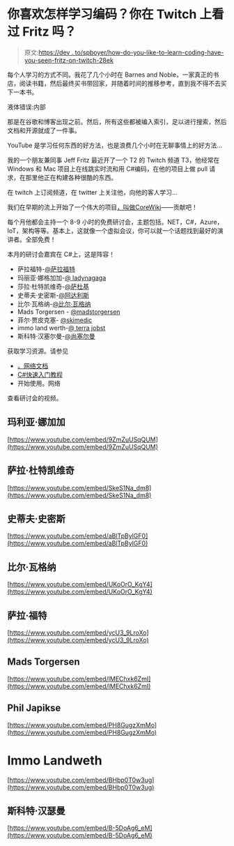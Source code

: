 # 你喜欢怎样学习编码？你在 Twitch 上看过 Fritz 吗？

> 原文:[https://dev . to/spboyer/how-do-you-like-to-learn-coding-have-you-seen-fritz-on-twitch-28ek](https://dev.to/spboyer/how-do-you-like-to-learn-coding-have-you-seen-fritz-on-twitch-28ek)

每个人学习的方式不同。我花了几个小时在 Barnes and Noble，一家真正的书店，阅读书籍，然后最终买书带回家，并随着时间的推移参考，直到我不得不去买下一本书。

液体错误:内部

那是在谷歌和博客出现之前。然后，所有这些都被编入索引，足以进行搜索，然后文档和开源就成了一件事。

YouTube 是学习任何东西的好方法，也是浪费几个小时在无聊事情上的好方法...

我的一个朋友兼同事 Jeff Fritz 最近开了一个 T2 的 Twitch 频道 T3，他经常在 Windows 和 Mac 项目上在线跳实时流和用 C#编码，在他的项目上做 pull 请求，在那里他正在构建各种很酷的东西。

在 twitch 上订阅频道，在 twitter 上关注他，向他的客人学习...

我们在早期的流上开始了一个伟大的项目[，叫做](https://www.youtube.com/watch?v=et8m8BPx8jI)[CoreWiki](https://github.com/csharpfritz/CoreWiki)——贡献吧！

每个月他都会主持一个 8-9 小时的免费研讨会，主题包括。NET，C#，Azure，IoT，架构等等。基本上，这就像一个虚拟会议，你可以就一个话题找到最好的演讲者。全部免费！

本月的研讨会嘉宾在 C#上，这是阵容！

*   萨拉福特-[@萨拉福特](https://twitter.com/saraford)
*   玛丽亚·娜格加加-[@ ladynagaga](https://twitter.com/ladynaggaga)
*   莎拉·杜特凯维奇-[@萨杜基](https://twitter.com/sadukie)
*   史蒂夫·史密斯-[@阿达利斯](https://twitter.com/ardalis)
*   比尔·瓦格纳-[@比尔·瓦格纳](https://twitter.com/billwagner)
*   Mads Torgersen - [@madstorgersen](https://twitter.com/madstorgersen)
*   菲尔·贾皮克塞- [@skimedic](https://twitter.com/skimedic)
*   immo land werth-[@ terra jobst](https://twitter.com/terrajobst)
*   斯科特·汉塞尔曼-[@尚塞尔曼](https://twitter.com/shanselman)

获取学习资源。请参见

*   [。网络文档](https://docs.microsoft.com/dotnet/?WT.mc_id=learning-devto-shboyer)
*   [C#快速入门教程](https://docs.microsoft.com/dotnet/csharp/quick-starts/?WT.mc_id=learning-devto-shboyer)
*   开始使用。网络

查看研讨会的视频。

## [](#maria-naggaga)玛利亚·娜加加

[https://www.youtube.com/embed/9ZmZuUSqQUM](https://www.youtube.com/embed/9ZmZuUSqQUM)

## [](#sarah-dutkiewicz)萨拉·杜特凯维奇

[https://www.youtube.com/embed/SkeS1Na_dm8](https://www.youtube.com/embed/SkeS1Na_dm8)

## [](#steve-smith)史蒂夫·史密斯

[https://www.youtube.com/embed/aBlTpBylGF0](https://www.youtube.com/embed/aBlTpBylGF0)

## [](#bill-wagner)比尔·瓦格纳

[https://www.youtube.com/embed/UKoOrO_KgY4](https://www.youtube.com/embed/UKoOrO_KgY4)

## [](#sara-ford)萨拉·福特

[https://www.youtube.com/embed/ycU3_9LroXo](https://www.youtube.com/embed/ycU3_9LroXo)

## [](#mads-torgersen)Mads Torgersen

[https://www.youtube.com/embed/lMEChxk6ZmI](https://www.youtube.com/embed/lMEChxk6ZmI)

## [](#phil-japikse)Phil Japikse

[https://www.youtube.com/embed/PH8GugzXmMo](https://www.youtube.com/embed/PH8GugzXmMo)

# [](#immo-landweth)Immo Landweth

[https://www.youtube.com/embed/BHbp0T0w3ug](https://www.youtube.com/embed/BHbp0T0w3ug)

## [](#scott-hanselman)斯科特·汉瑟曼

[https://www.youtube.com/embed/B-5DoAg6_eM](https://www.youtube.com/embed/B-5DoAg6_eM)